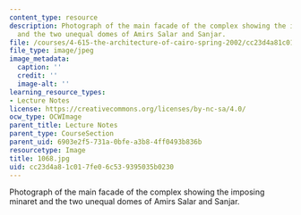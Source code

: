 ```yaml
---
content_type: resource
description: Photograph of the main facade of the complex showing the imposing minaret
  and the two unequal domes of Amirs Salar and Sanjar.
file: /courses/4-615-the-architecture-of-cairo-spring-2002/cc23d4a81c017fe06c539395035b0230_1068.jpg
file_type: image/jpeg
image_metadata:
  caption: ''
  credit: ''
  image-alt: ''
learning_resource_types:
- Lecture Notes
license: https://creativecommons.org/licenses/by-nc-sa/4.0/
ocw_type: OCWImage
parent_title: Lecture Notes
parent_type: CourseSection
parent_uid: 6903e2f5-731a-0bfe-a3b8-4ff0493b836b
resourcetype: Image
title: 1068.jpg
uid: cc23d4a8-1c01-7fe0-6c53-9395035b0230
---
```

Photograph of the main facade of the complex showing the imposing minaret and the two unequal domes of Amirs Salar and Sanjar.